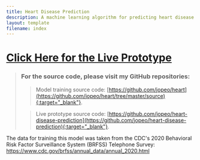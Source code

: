 ```yaml
---
title: Heart Disease Prediction
description: A machine learning algorithm for predicting heart disease
layout: template
filename: index
---
```


# [Click Here for the Live Prototype](http://www.heartdiseasepredictor.com)

>### For the source code, please visit my GitHub repositories:
>> Model training source code: [https://github.com/jopeo/heart](https://github.com/jopeo/heart/tree/master/source){:target="_blank"}.
> 
>> Live prototype source code: [https://github.com/jopeo/heart-disease-prediction](https://github.com/jopeo/heart-disease-prediction){:target="_blank"}.
>

The data for training this model was taken from the CDC's 2020 Behavioral Risk Factor 
Surveillance System (BRFSS) Telephone Survey: <https://www.cdc.gov/brfss/annual_data/annual_2020.html>

